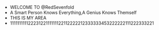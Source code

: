 - WELCOME TO @RedSevenfold
- A Smart Person Knows Everything,A Genius Knows Themself
- THIS IS MY AREA
- 11111111112223122111111122112222212333333453222222111222333221
